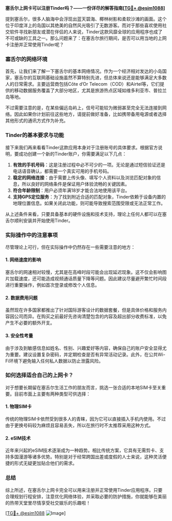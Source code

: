 **塞舌尔上网卡可以注册Tinder吗？——一份详尽的解答指南[[TG💪+ @esim1088](https://t.me/s/esim1088)]**

提到塞舌尔，很多人脑海中会浮现出蓝天碧海、椰林树影和柔软沙滩的画面。这个位于印度洋上的岛国以其绝美的自然风光吸引了无数游客。而对于那些喜欢使用社交软件寻找新朋友或潜在伴侣的人来说，Tinder这款风靡全球的应用程序也成了不可或缺的工具之一。那么问题来了：在塞舌尔旅行期间，是否可以用当地的上网卡注册并正常使用Tinder呢？

### 塞舌尔的网络环境

首先，让我们来了解一下塞舌尔的基本网络情况。作为一个经济相对发达的小岛国家，塞舌尔的互联网基础设施虽然不算特别先进，但总体来说还是能够满足大多数人的日常需求。主要运营商包括Côte d’Or Telecom（COD）和Airtel等，它们提供的移动数据服务覆盖了大部分地区，尤其是旅游热点区域如维多利亚市、普拉兰岛等地。

不过需要注意的是，在某些偏远岛屿上，信号可能较为微弱甚至完全无法连接到网络。因此如果你计划前往这些地方，请提前做好准备，比如携带备用电源或者选择其他形式的通讯方式作为补充。

### Tinder的基本要求与功能

接下来我们再来看看Tinder这款应用本身对于注册账号的具体要求。根据官方说明，要成功创建一个新的Tinder账户，你需要满足以下几点：

1. **有效的手机号码**：这是注册过程中必不可少的一项。无论是通过短信验证还是电话语音确认，都需要一个真实可用的手机号码。
2. **稳定的网络连接**：由于需要上传头像、填写个人资料以及浏览匹配对象的信息，所以良好的网络条件是保证用户体验流畅的关键因素。
3. **符合年龄限制**：用户必须年满18岁才能合法地使用该平台。
4. **支持GPS定位服务**：为了找到附近合适的匹配对象，Tinder依赖于设备内置的地理位置信息。如果关闭此功能，则可能导致搜索范围受限或无法正常工作。

从上述条件来看，只要具备基本的硬件设施和技术支持，理论上任何人都可以在塞舌尔顺利安装并开始使用Tinder。

### 实际操作中的注意事项

尽管理论上可行，但在实际操作中仍然存在一些需要注意的地方：

#### 1. 网络速度的影响
塞舌尔的网速相对较慢，尤其是在高峰时段可能会出现延迟现象。这不仅会影响图片加载速度，还可能造成视频通话质量下降等问题。因此建议尽量避开繁忙时间段进行重要操作，例如首次登录或修改个人信息。

#### 2. 数据费用问题
虽然现在许多国家都推出了针对国际游客设计的数据套餐，但是具体价格和服务内容因公司而异。在购买之前最好先咨询清楚包含的内容及超出部分收费标准，以免产生不必要的额外开支。

#### 3. 安全性考量
由于涉及到敏感信息如姓名、性别、兴趣爱好等内容，确保自己的账户安全显得尤为重要。建议设置复杂密码，并定期检查是否有异常活动记录。此外，在公共Wi-Fi环境下避免输入任何私人数据以防止泄露风险。

### 如何选择适合自己的上网卡？

对于想要长期留在塞舌尔生活工作的朋友而言，挑选一张合适的本地SIM卡至关重要。目前市面上主要有两种类型可供选择：

#### 1. 物理SIM卡
传统的物理SIM卡依然受到很多人的青睐，因为它可以直接插入手机内使用。不过由于更换号码较为麻烦且容易丢失，所以在旅行时不太推荐采用这种方式。

#### 2. eSIM技术
近年来兴起的eSIM技术逐渐成为一种趋势。相比传统方案，它具有无需剪卡、支持多国漫游等诸多优势。特别是对于经常跨国出差或度假的人士来说，这种灵活便捷的形式无疑更加贴合他们的需求。

### 总结

综上所述，在塞舌尔上网卡完全可以用来注册并正常使用Tinder应用程序。只要合理规划行程安排，注意优化网络体验，并采取必要的防护措施，你就能够在美丽的热带天堂里尽情享受社交娱乐的乐趣啦！

[[TG💪+ @esim1088](https://t.me/s/esim1088) ![Image](https://i.postimg.cc/4NQfJmqS/Snipaste-2025-05-13-00-14-12.png)]